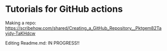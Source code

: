 # Tutorials for GitHub actions

Making a repo: https://scribehow.com/shared/Creating_a_GitHub_Repository__Pktgem82Tayjdy-TaKHdcw

Editing Readme.md: IN PROGRESS!!
